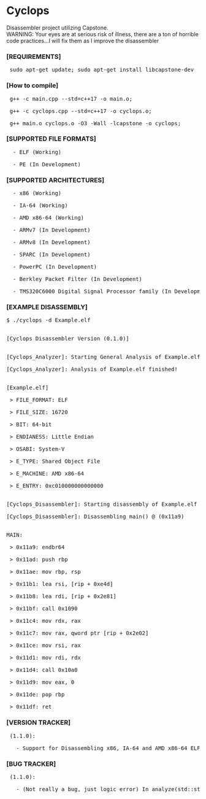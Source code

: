 # Cyclops
Disassembler project utilizing Capstone.<br />
WARNING: Your eyes are at serious risk of illness, there are a ton of horrible code practices...I will fix them as I improve the disassembler<br />

### [REQUIREMENTS]<br />
<pre>
 sudo apt-get update; sudo apt-get install libcapstone-dev
</pre>

### [How to compile]<br />
<pre>
 g++ -c main.cpp --std=c++17 -o main.o;<br />
 g++ -c cyclops.cpp --std=c++17 -o cyclops.o;<br />
 g++ main.o cyclops.o -O3 -Wall -lcapstone -o cyclops;
</pre>
 

### [SUPPORTED FILE FORMATS]<br />
<pre>
  - ELF (Working)<br />
  - PE (In Development)
</pre>

### [SUPPORTED ARCHITECTURES]<br />
<pre>
  - x86 (Working)<br />
  - IA-64 (Working)<br />
  - AMD x86-64 (Working)<br />
  - ARMv7 (In Development)<br />
  - ARMv8 (In Development)<br />
  - SPARC (In Development)<br />
  - PowerPC (In Development)<br />
  - Berkley Packet Filter (In Development)<br />
  - TMS320C6000 Digital Signal Processor family (In Development)
</pre>

### [EXAMPLE DISASSEMBLY]<br />
<pre>
$ ./cyclops -d Example.elf<br />

[Cyclops Disassembler Version (0.1.0)]<br />

[Cyclops_Analyzer]: Starting General Analysis of Example.elf<br />
[Cyclops_Analyzer]: Analysis of Example.elf finished!<br />

[Example.elf]<br />
 > FILE_FORMAT: ELF<br />
 > FILE_SIZE: 16720<br />
 > BIT: 64-bit<br />
 > ENDIANESS: Little Endian<br />
 > OSABI: System-V<br />
 > E_TYPE: Shared Object File<br />
 > E_MACHINE: AMD x86-64<br />
 > E_ENTRY: 0xc010000000000000<br />

[Cyclops_Disassembler]: Starting disassembly of Example.elf<br />
[Cyclops_Disassembler]: Disassembling main() @ (0x11a9)<br />

MAIN:<br />
 > 0x11a9: endbr64 <br />
 > 0x11ad: push rbp<br />
 > 0x11ae: mov rbp, rsp<br />
 > 0x11b1: lea rsi, [rip + 0xe4d]<br />
 > 0x11b8: lea rdi, [rip + 0x2e81]<br />
 > 0x11bf: call 0x1090<br />
 > 0x11c4: mov rdx, rax<br />
 > 0x11c7: mov rax, qword ptr [rip + 0x2e02]<br />
 > 0x11ce: mov rsi, rax<br />
 > 0x11d1: mov rdi, rdx<br />
 > 0x11d4: call 0x10a0<br />
 > 0x11d9: mov eax, 0<br />
 > 0x11de: pop rbp<br />
 > 0x11df: ret
</pre>

### [VERSION TRACKER]<br />
<pre>
 (1.1.0):<br />
   - Support for Disassembling x86, IA-64 and AMD x86-64 ELF binaries
</pre>

### [BUG TRACKER]<br />
<pre>
 (1.1.0):<br />
   - (Not really a bug, just logic error) In analyze(std::string fileName) on eEntry set we get our bytes from [FILE] but it is displayed as Big Endian
</pre>
